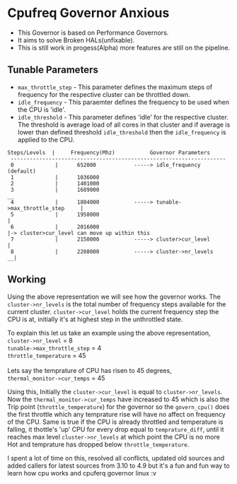 # Cpufreq Governor Anxious

- This Governor is based on Performance Governors.
- It aims to solve Broken HALs(unfixable).
- This is still work in progess(Alpha) more features are still on the pipeline.

## Tunable Parameters
- `max_throttle_step` - This parameter defines the maximum steps of frequency for the respective cluster can be throttled down.
- `idle_frequency` - This paraemter defines the frequency to be used when the CPU is 'idle'.
- `idle_threshold` - This parameter defines 'idle' for the respective cluster. The threshold is average load of all cores in that cluster and if average is lower than defined threshold `idle_threshold` then the `idle_frequency` is applied to the CPU.
```
Steps/Levels  |     Frequency(Mhz)           Governor Parameters
 --------------------------------------------------------------------
 0             |      652000            -----> idle_frequency (default)
 1             |      1036000
 2             |      1401000
 3             |      1689000                                               __
 4             |      1804000           -----> tunable->max_throttle_step     |
 5             |      1958000                                                 |
 6             |      2016000                                                 |-> cluster>cur_level can move up within this
 7             |      2150000           -----> cluster>cur_level              | 
 8             |      2208000           -----> cluster->nr_levels           __|
 ```
 ## Working
Using the above representation we will see how the governor works. The `cluster->nr_levels` is the total number of frequency steps available for the current cluster.
`cluster->cur_level` holds the current frequency step the CPU is at, initially it's at highest step in the unthrottled state. 

To explain this let us take an example using the above representation,<br />
`cluster->nr_level` = 8 <br />
`tunable->max_throttle_step` = 4 <br />
`throttle_temperature` = 45 <br />
<br />
Lets say the temprature of CPU has risen to 45 degrees,<br />
`thermal_monitor->cur_temps` = 45 <br />

Using this, Initially the `cluster->cur_level` is equal to `cluster->nr_levels`. Now the 
`thermal_monitor->cur_temps` have increased to 45 which is also the Trip point (`throttle_temperature`) for the governor so the  `govern_cpu()` does the first throttle
which any temprature rise will have no affect on frequency of the CPU. Same is true if the CPU is already throttled and temperature is falling, it thottle's 'up' CPU for 
every drop equal to `temprature_diff`, until it reaches max level `cluster->nr_levels` at which point the CPU is no more Hot and temprature has dropped below 
`throttle_temperature`.

I spent a lot of time on this, resolved all conflicts, updated old sources and added callers for latest sources from 3.10 to 4.9 but it's a fun and fun way to learn how cpu works and cpuferq governor linux :v
